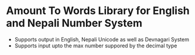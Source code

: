 # **Amount To Words Library for English and Nepali Number System**
* Supports output in English, Nepali Unicode as well as Devnagari System
* Supports input upto the max number suppored by the decimal type